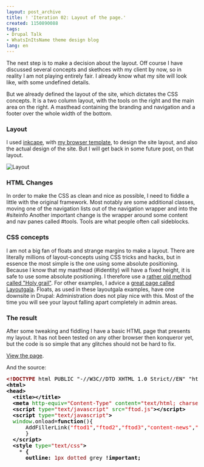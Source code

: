 ```yaml
---
layout: post_archive
title: ! 'Iteration 02: Layout of the page.'
created: 1150890088
tags:
- Drupal Talk
- WhatsInItsName theme design blog
lang: en
---
```

The next step is to make a decision about the layout. Off course I have discussed several concepts and skethces with my client by now, so in reality I am not playing entirely fair. I already know what my site will look like, with some undefined details.

But we already defined the layout of the site, which dictates the CSS concepts. It is a two column layout, with the tools on the right and the main area on the right. A masthead containing the branding and navigation and a footer over the whole width of the bottom.

### Layout
I used [inkcape](http://www.inkscape.org/), with [my browser template](http://kde-files.org/content/show.php?content=31560&vote=good), to design the site layout, and also the actual design of the site. But I will get back in some future post, on that layout.

![Layout](/sites/webschuur.com/files/whatsaname_layout_small.png)

### HTML Changes
In order to make the CSS as clean and nice as possible, I need to fiddle a little with the original framework. Most notably are some additional classes, moving one of the navigation lists out of the navigation wrapper and into the #siteinfo
Another important change is the wrapper around some content and nav panes called #tools. Tools are what people often call sideblocks. 

### CSS concepts
I am not a big fan of floats and strange margins to make a layout. There are literally millions of layout-concepts using CSS tricks and hacks, but in essence the most simple is the one using some absolute positioning. 
Because I know that my masthead (#identity) will have a fixed height, it is safe to use some absolute positioning. I therefore use a [rather old method called "Holy grail"](http://glish.com/css/7.asp). For other examples, I advice a [great page called Layoutgala](http://blog.html.it/layoutgala/).
Floats, as used in these layoutgala examples, have one downsite in Drupal: Administration does not play nice with this. Most of the time you will see your layout falling apart completely in admin areas. 

### The result
After some tweaking and fiddling I have a basic HTML page that presents my layout. It has not been tested on any other browser then konqueror yet, but the code is so simple that any glitches should not be hard to fix.

[View the page](/sites/webschuur.com/files/HTML_source_framework.html).

And the source:
<pre style="height:16em; overflow:auto;">
<span style="font-weight: bold;color: #800000;">&lt;!DOCTYPE </span><span style="color: #000000;">html PUBLIC "-//W3C//DTD XHTML 1.0 Strict//EN" "http://www.w3.org/TR/xhtml1/DTD/xhtml1-strict.dtd"</span><span style="font-weight: bold;color: #800000;">&gt;</span>
<span style="font-weight: bold;color: #000000;">&lt;html&gt;</span>
<span style="font-weight: bold;color: #000000;">&lt;head&gt;</span>
<span style="color: #000000;">  </span><span style="font-weight: bold;color: #000000;">&lt;title&gt;&lt;/title&gt;</span>
<span style="color: #000000;">  </span><span style="font-weight: bold;color: #000000;">&lt;meta</span><span style="color: #008000;"> http-equiv=</span><span style="color: #aa0000;">"Content-Type"</span><span style="color: #008000;"> content=</span><span style="color: #aa0000;">"text/html; charset=utf-8"</span><span style="font-weight: bold;color: #000000;">&gt;</span>
<span style="color: #000000;">  </span><span style="font-weight: bold;color: #000000;">&lt;script</span><span style="color: #008000;"> type=</span><span style="color: #aa0000;">"text/javascript"</span><span style="color: #008000;"> src=</span><span style="color: #aa0000;">"ftod.js"</span><span style="font-weight: bold;color: #000000;">&gt;&lt;/script&gt;</span>
<span style="color: #000000;">  </span><span style="font-weight: bold;color: #000000;">&lt;script</span><span style="color: #008000;"> type=</span><span style="color: #aa0000;">"text/javascript"</span><span style="font-weight: bold;color: #000000;">&gt;</span>
<span style="color: #000000;">  </span><span style="color: #008000;">window</span><span style="color: #000000;">.onload=</span><span style="font-weight: bold;color: #000000;">function</span><span style="color: #000000;">(){</span>
<span style="color: #000000;">      AddFillerLink(</span><span style="color: #dd0000;">"ftod1"</span><span style="color: #000000;">,</span><span style="color: #dd0000;">"ftod2"</span><span style="color: #000000;">,</span><span style="color: #dd0000;">"ftod3"</span><span style="color: #000000;">,</span><span style="color: #dd0000;">"content-news"</span><span style="color: #000000;">,</span><span style="color: #dd0000;">"content-blog"</span><span style="color: #000000;">);</span>
<span style="color: #000000;">      }</span>
<span style="color: #000000;">  </span><span style="font-weight: bold;color: #000000;">&lt;/script&gt;</span>
<span style="color: #000000;">  </span><span style="font-weight: bold;color: #000000;">&lt;style</span><span style="color: #008000;"> type=</span><span style="color: #aa0000;">"text/css"</span><span style="font-weight: bold;color: #000000;">&gt;</span>
<span style="color: #000000;">    * </span><span style="font-weight: bold;color: #000000;">{</span>
<span style="color: #000000;">      </span><span style="font-weight: bold;color: #000000;">outline:</span><span style="color: #000000;"> </span><span style="color: #800000;">1px</span><span style="color: #000000;"> </span><span style="color: #800000;">dotted</span><span style="color: #000000;"> grey </span><span style="font-weight: bold;color: #000000;">!important;</span>
<span style="color: #000000;">    </span><span style="font-weight: bold;color: #000000;">}</span>
<span style="color: #000000;">    html div *</span><span style="color: #0000ff;">:hover</span><span style="color: #000000;"> </span><span style="font-weight: bold;color: #000000;">{</span>
<span style="color: #000000;">      </span><span style="font-weight: bold;color: #000000;">outline:</span><span style="color: #000000;"> </span><span style="color: #800000;">1px</span><span style="color: #000000;"> </span><span style="color: #800000;">solid</span><span style="color: #000000;"> </span><span style="color: #800000;">#004D99</span><span style="color: #000000;"> </span><span style="font-weight: bold;color: #000000;">!important;</span>
<span style="color: #000000;">      </span><span style="font-weight: bold;color: #000000;">background-color:</span><span style="color: #000000;"> </span><span style="color: #800000;">#E0E0E0</span><span style="font-weight: bold;color: #000000;">;</span>
<span style="color: #000000;">    </span><span style="font-weight: bold;color: #000000;">}</span>

<span style="color: #000000;">    </span><span style="font-style: italic;color: #808080;">/** layout **/</span>
<span style="color: #000000;">    body </span><span style="font-weight: bold;color: #000000;">{</span>
<span style="color: #000000;">      </span><span style="font-weight: bold;color: #000000;">margin:</span><span style="color: #800000;">0</span><span style="font-weight: bold;color: #000000;">;</span>
<span style="color: #000000;">      </span><span style="font-weight: bold;color: #000000;">padding:</span><span style="color: #800000;">0</span><span style="font-weight: bold;color: #000000;">;</span>
<span style="color: #000000;">    </span><span style="font-weight: bold;color: #000000;">}</span>
<span style="color: #000000;">    </span><span style="font-weight: bold;color: #800080;">#branding</span><span style="color: #000000;"> </span><span style="font-weight: bold;color: #000000;">{</span>
<span style="color: #000000;">      </span><span style="font-weight: bold;color: #000000;">height:</span><span style="color: #800000;">150px</span><span style="font-weight: bold;color: #000000;">;</span>
<span style="color: #000000;">    </span><span style="font-weight: bold;color: #000000;">}</span>
<span style="color: #000000;">    </span><span style="font-weight: bold;color: #800080;">#branding-name</span><span style="color: #000000;"> </span><span style="font-weight: bold;color: #000000;">{</span>
<span style="color: #000000;">      </span><span style="font-weight: bold;color: #000000;">position:</span><span style="color: #800000;">absolute</span><span style="font-weight: bold;color: #000000;">;</span>
<span style="color: #000000;">      </span><span style="font-weight: bold;color: #000000;">top:</span><span style="color: #800000;">22px</span><span style="font-weight: bold;color: #000000;">;</span>
<span style="color: #000000;">      </span><span style="font-weight: bold;color: #000000;">right:</span><span style="color: #800000;">0</span><span style="font-weight: bold;color: #000000;">;</span>
<span style="color: #000000;">      </span><span style="font-weight: bold;color: #000000;">font-size:</span><span style="color: #800000;">22px</span><span style="font-weight: bold;color: #000000;">;</span>
<span style="color: #000000;">    </span><span style="font-weight: bold;color: #000000;">}</span>
<span style="color: #000000;">    </span><span style="font-weight: bold;color: #800080;">#branding-tagline</span><span style="color: #000000;"> </span><span style="font-weight: bold;color: #000000;">{</span>
<span style="color: #000000;">      </span><span style="font-weight: bold;color: #000000;">position:</span><span style="color: #800000;">absolute</span><span style="font-weight: bold;color: #000000;">;</span>
<span style="color: #000000;">      </span><span style="font-weight: bold;color: #000000;">top:</span><span style="color: #000000;"> </span><span style="color: #800000;">58px</span><span style="font-weight: bold;color: #000000;">;</span>
<span style="color: #000000;">      </span><span style="font-weight: bold;color: #000000;">right:</span><span style="color: #800000;">0</span><span style="font-weight: bold;color: #000000;">;</span>
<span style="color: #000000;">    </span><span style="font-weight: bold;color: #000000;">}</span>
<span style="color: #000000;">    </span><span style="font-weight: bold;color: #800080;">#search</span><span style="color: #000000;"> </span><span style="font-weight: bold;color: #000000;">{</span>
<span style="color: #000000;">      </span><span style="font-weight: bold;color: #000000;">position:</span><span style="color: #800000;">absolute</span><span style="font-weight: bold;color: #000000;">;</span>
<span style="color: #000000;">      </span><span style="font-weight: bold;color: #000000;">top:</span><span style="color: #000000;"> </span><span style="color: #800000;">4px</span><span style="font-weight: bold;color: #000000;">;</span>
<span style="color: #000000;">      </span><span style="font-weight: bold;color: #000000;">right:</span><span style="color: #800000;">0</span><span style="font-weight: bold;color: #000000;">;</span>
<span style="color: #000000;">    </span><span style="font-weight: bold;color: #000000;">}</span>
<span style="color: #000000;">    </span><span style="font-weight: bold;color: #800080;">#tools</span><span style="color: #000000;"> </span><span style="font-weight: bold;color: #000000;">{</span>
<span style="color: #000000;">      </span><span style="font-weight: bold;color: #000000;">position:</span><span style="color: #800000;">absolute</span><span style="font-weight: bold;color: #000000;">;</span>
<span style="color: #000000;">      </span><span style="font-weight: bold;color: #000000;">right:</span><span style="color: #800000;">0</span><span style="font-weight: bold;color: #000000;">;</span>
<span style="color: #000000;">      </span><span style="font-weight: bold;color: #000000;">top:</span><span style="color: #800000;">150px</span><span style="font-weight: bold;color: #000000;">;</span>
<span style="color: #000000;">      </span><span style="font-weight: bold;color: #000000;">width:</span><span style="color: #800000;">210px</span><span style="font-weight: bold;color: #000000;">;</span>
<span style="color: #000000;">    </span><span style="font-weight: bold;color: #000000;">}</span>
<span style="color: #000000;">    </span><span style="font-weight: bold;color: #800080;">#content-main</span><span style="color: #000000;"> </span><span style="font-weight: bold;color: #000000;">{</span>
<span style="color: #000000;">      </span><span style="font-weight: bold;color: #000000;">margin-right:</span><span style="color: #800000;">210px</span><span style="font-weight: bold;color: #000000;">;</span>
<span style="color: #000000;">    </span><span style="font-weight: bold;color: #000000;">}</span>
<span style="color: #000000;">    </span><span style="font-weight: bold;color: #800080;">#siteinfo</span><span style="color: #000000;"> </span><span style="font-weight: bold;color: #000000;">{</span>
<span style="color: #000000;">      </span><span style="font-weight: bold;color: #000000;">clear:</span><span style="color: #800000;">both</span><span style="font-weight: bold;color: #000000;">;</span>
<span style="color: #000000;">    </span><span style="font-weight: bold;color: #000000;">}</span>
<span style="color: #000000;">    </span><span style="font-weight: bold;color: #800080;">#nav-main</span><span style="color: #000000;"> </span><span style="font-weight: bold;color: #000000;">{</span>
<span style="color: #000000;">      </span><span style="font-weight: bold;color: #000000;">position:</span><span style="color: #800000;">absolute</span><span style="font-weight: bold;color: #000000;">;</span>
<span style="color: #000000;">      </span><span style="font-weight: bold;color: #000000;">top:</span><span style="color: #000000;"> </span><span style="color: #800000;">91px</span><span style="font-weight: bold;color: #000000;">;</span>
<span style="color: #000000;">      </span><span style="font-weight: bold;color: #000000;">left:</span><span style="color: #000000;"> </span><span style="color: #800000;">0px</span><span style="font-weight: bold;color: #000000;">;</span>
<span style="color: #000000;">      </span><span style="font-weight: bold;color: #000000;">width:</span><span style="color: #800000;">100%</span><span style="font-weight: bold;color: #000000;">;</span>
<span style="color: #000000;">    </span><span style="font-weight: bold;color: #000000;">}</span>
<span style="color: #000000;">    </span><span style="font-weight: bold;color: #800080;">#nav-section</span><span style="color: #000000;"> </span><span style="font-weight: bold;color: #000000;">{</span>
<span style="color: #000000;">      </span><span style="font-weight: bold;color: #000000;">position:</span><span style="color: #800000;">absolute</span><span style="font-weight: bold;color: #000000;">;</span>
<span style="color: #000000;">      </span><span style="font-weight: bold;color: #000000;">top:</span><span style="color: #000000;"> </span><span style="color: #800000;">120px</span><span style="font-weight: bold;color: #000000;">;</span>
<span style="color: #000000;">      </span><span style="font-weight: bold;color: #000000;">left:</span><span style="color: #000000;"> </span><span style="color: #800000;">0px</span><span style="font-weight: bold;color: #000000;">;</span>
<span style="color: #000000;">      </span><span style="font-weight: bold;color: #000000;">width:</span><span style="color: #800000;">100%</span><span style="font-weight: bold;color: #000000;">;</span>
<span style="color: #000000;">    </span><span style="font-weight: bold;color: #000000;">}</span>
<span style="color: #000000;">    </span><span style="color: #800080;">.horizontal-list</span><span style="color: #000000;"> li </span><span style="font-weight: bold;color: #000000;">{</span>
<span style="color: #000000;">      </span><span style="font-weight: bold;color: #000000;">display:</span><span style="color: #800000;">inline</span><span style="font-weight: bold;color: #000000;">;</span>
<span style="color: #000000;">      </span><span style="font-weight: bold;color: #000000;">list-style-type:</span><span style="color: #800000;">none</span><span style="font-weight: bold;color: #000000;">;</span>
<span style="color: #000000;">    </span><span style="font-weight: bold;color: #000000;">}</span>
<span style="color: #000000;">  </span><span style="font-weight: bold;color: #000000;">&lt;/style&gt;</span>
<span style="font-weight: bold;color: #000000;">&lt;/head&gt;</span>
<span style="font-weight: bold;color: #000000;">&lt;body&gt;</span>
<span style="font-weight: bold;color: #000000;">&lt;div</span><span style="color: #008000;"> id=</span><span style="color: #aa0000;">"container"</span><span style="font-weight: bold;color: #000000;">&gt;</span>
<span style="color: #000000;">  </span><span style="font-weight: bold;color: #000000;">&lt;div</span><span style="color: #008000;"> id=</span><span style="color: #aa0000;">"branding"</span><span style="font-weight: bold;color: #000000;">&gt;</span>
<span style="color: #000000;">    </span><span style="font-weight: bold;color: #000000;">&lt;img</span><span style="color: #008000;"> src=</span><span style="color: #aa0000;">"logo.png"</span><span style="color: #008000;"> width=</span><span style="color: #aa0000;">"91"</span><span style="color: #008000;"> height=</span><span style="color: #aa0000;">"91"</span><span style="color: #008000;"> id=</span><span style="color: #aa0000;">"branding-logo"</span><span style="font-weight: bold;color: #000000;">/&gt;</span>
<span style="color: #000000;">    </span><span style="font-weight: bold;color: #000000;">&lt;h1</span><span style="color: #008000;"> id=</span><span style="color: #aa0000;">"branding-name"</span><span style="font-weight: bold;color: #000000;">&gt;</span><span style="color: #000000;">#branding-name</span><span style="font-weight: bold;color: #000000;">&lt;/h1&gt;</span>
<span style="color: #000000;">    </span><span style="font-weight: bold;color: #000000;">&lt;span</span><span style="color: #008000;"> id=</span><span style="color: #aa0000;">"branding-tagline"</span><span style="font-weight: bold;color: #000000;">&gt;</span><span style="color: #000000;">#branding-tagline</span><span style="font-weight: bold;color: #000000;">&lt;/span&gt;</span>
<span style="color: #000000;">  </span><span style="font-weight: bold;color: #000000;">&lt;/div&gt;</span>

<span style="color: #000000;">  </span><span style="font-weight: bold;color: #000000;">&lt;div</span><span style="color: #008000;"> id=</span><span style="color: #aa0000;">"content"</span><span style="font-weight: bold;color: #000000;">&gt;</span>
<span style="color: #000000;">    </span><span style="font-weight: bold;color: #000000;">&lt;div</span><span style="color: #008000;"> id=</span><span style="color: #aa0000;">"content-main"</span><span style="font-weight: bold;color: #000000;">&gt;</span>
<span style="color: #000000;">      </span><span style="font-weight: bold;color: #000000;">&lt;div</span><span style="color: #008000;"> class=</span><span style="color: #aa0000;">"content article"</span><span style="font-weight: bold;color: #000000;">&gt;</span>
<span style="color: #000000;">        </span><span style="font-weight: bold;color: #000000;">&lt;h2</span><span style="color: #008000;"> class=</span><span style="color: #aa0000;">"content article title"</span><span style="font-weight: bold;color: #000000;">&gt;</span><span style="color: #000000;">Title article 1</span><span style="font-weight: bold;color: #000000;">&lt;/h2&gt;</span>
<span style="color: #000000;">        </span><span style="font-weight: bold;color: #000000;">&lt;p</span><span style="color: #008000;"> class=</span><span style="color: #aa0000;">"content article body"</span><span style="color: #008000;"> id=</span><span style="color: #aa0000;">"ftod1"</span><span style="font-weight: bold;color: #000000;">&gt;</span>
<span style="color: #000000;">        </span><span style="font-weight: bold;color: #000000;">&lt;/p&gt;</span>
<span style="color: #000000;">      </span><span style="font-weight: bold;color: #000000;">&lt;/div&gt;</span>
<span style="color: #000000;">      </span><span style="font-weight: bold;color: #000000;">&lt;div</span><span style="color: #008000;"> class=</span><span style="color: #aa0000;">"content article"</span><span style="font-weight: bold;color: #000000;">&gt;</span>
<span style="color: #000000;">        </span><span style="font-weight: bold;color: #000000;">&lt;h2</span><span style="color: #008000;"> class=</span><span style="color: #aa0000;">"content article title"</span><span style="font-weight: bold;color: #000000;">&gt;</span><span style="color: #000000;">Titlearticle 2</span><span style="font-weight: bold;color: #000000;">&lt;/h2&gt;</span>
<span style="color: #000000;">        </span><span style="font-weight: bold;color: #000000;">&lt;p</span><span style="color: #008000;"> class=</span><span style="color: #aa0000;">"content article body"</span><span style="color: #008000;"> id=</span><span style="color: #aa0000;">"ftod2"</span><span style="font-weight: bold;color: #000000;">&gt;</span>
<span style="color: #000000;">        </span><span style="font-weight: bold;color: #000000;">&lt;/p&gt;</span>
<span style="color: #000000;">      </span><span style="font-weight: bold;color: #000000;">&lt;/div&gt;</span>
<span style="color: #000000;">      </span><span style="font-weight: bold;color: #000000;">&lt;div</span><span style="color: #008000;"> class=</span><span style="color: #aa0000;">"content article"</span><span style="font-weight: bold;color: #000000;">&gt;</span>
<span style="color: #000000;">        </span><span style="font-weight: bold;color: #000000;">&lt;h2</span><span style="color: #008000;"> class=</span><span style="color: #aa0000;">"content article title"</span><span style="font-weight: bold;color: #000000;">&gt;</span><span style="color: #000000;">Title article 3</span><span style="font-weight: bold;color: #000000;">&lt;/h2&gt;</span>
<span style="color: #000000;">        </span><span style="font-weight: bold;color: #000000;">&lt;p</span><span style="color: #008000;"> class=</span><span style="color: #aa0000;">"content article body"</span><span style="color: #008000;"> id=</span><span style="color: #aa0000;">"ftod3"</span><span style="font-weight: bold;color: #000000;">&gt;</span>
<span style="color: #000000;">        </span><span style="font-weight: bold;color: #000000;">&lt;/p&gt;</span>
<span style="color: #000000;">      </span><span style="font-weight: bold;color: #000000;">&lt;/div&gt;</span>
<span style="color: #000000;">    </span><span style="font-weight: bold;color: #000000;">&lt;/div&gt;</span>
<span style="color: #000000;">  </span><span style="font-weight: bold;color: #000000;">&lt;/div&gt;</span>

<span style="color: #000000;">  </span><span style="font-weight: bold;color: #000000;">&lt;div</span><span style="color: #008000;"> id=</span><span style="color: #aa0000;">"navigation"</span><span style="font-weight: bold;color: #000000;">&gt;</span>
<span style="color: #000000;">    </span><span style="font-weight: bold;color: #000000;">&lt;ul</span><span style="color: #008000;"> id=</span><span style="color: #aa0000;">"nav-main"</span><span style="color: #008000;"> class=</span><span style="color: #aa0000;">"horizontal-list"</span><span style="font-weight: bold;color: #000000;">&gt;</span>
<span style="color: #000000;">      </span><span style="font-weight: bold;color: #000000;">&lt;li&gt;</span><span style="color: #000000;">nav 1</span><span style="font-weight: bold;color: #000000;">&lt;/li&gt;</span>
<span style="color: #000000;">      </span><span style="font-weight: bold;color: #000000;">&lt;li&gt;</span><span style="color: #000000;">nav 2</span><span style="font-weight: bold;color: #000000;">&lt;/li&gt;</span>
<span style="color: #000000;">      </span><span style="font-weight: bold;color: #000000;">&lt;li&gt;</span><span style="color: #000000;">nav 3</span><span style="font-weight: bold;color: #000000;">&lt;/li&gt;</span>
<span style="color: #000000;">    </span><span style="font-weight: bold;color: #000000;">&lt;/ul&gt;</span>
<span style="color: #000000;">    </span><span style="font-weight: bold;color: #000000;">&lt;ul</span><span style="color: #008000;"> id=</span><span style="color: #aa0000;">"nav-section"</span><span style="color: #008000;"> class=</span><span style="color: #aa0000;">"horizontal-list"</span><span style="font-weight: bold;color: #000000;">&gt;</span>
<span style="color: #000000;">      </span><span style="font-weight: bold;color: #000000;">&lt;li&gt;</span><span style="color: #000000;">subnav 1</span><span style="font-weight: bold;color: #000000;">&lt;/li&gt;</span>
<span style="color: #000000;">      </span><span style="font-weight: bold;color: #000000;">&lt;li&gt;</span><span style="color: #000000;">subnav 2</span><span style="font-weight: bold;color: #000000;">&lt;/li&gt;</span>
<span style="color: #000000;">      </span><span style="font-weight: bold;color: #000000;">&lt;li&gt;</span><span style="color: #000000;">subnav 3</span><span style="font-weight: bold;color: #000000;">&lt;/li&gt;</span>
<span style="color: #000000;">    </span><span style="font-weight: bold;color: #000000;">&lt;/ul&gt;</span>
<span style="color: #000000;">  </span><span style="font-weight: bold;color: #000000;">&lt;/div&gt;</span>
<span style="color: #000000;">  </span><span style="font-weight: bold;color: #000000;">&lt;div</span><span style="color: #008000;"> id=</span><span style="color: #aa0000;">"tools"</span><span style="font-weight: bold;color: #000000;">&gt;</span>
<span style="color: #000000;">    </span><span style="font-weight: bold;color: #000000;">&lt;ul</span><span style="color: #008000;"> id=</span><span style="color: #aa0000;">"nav-admin"</span><span style="color: #008000;"> class=</span><span style="color: #aa0000;">"relatedcontent"</span><span style="font-weight: bold;color: #000000;">&gt;</span>
<span style="color: #000000;">      </span><span style="font-weight: bold;color: #000000;">&lt;li&gt;</span><span style="color: #000000;">subnav 1</span><span style="font-weight: bold;color: #000000;">&lt;/li&gt;</span>
<span style="color: #000000;">      </span><span style="font-weight: bold;color: #000000;">&lt;li&gt;</span><span style="color: #000000;">subnav 2</span><span style="font-weight: bold;color: #000000;">&lt;/li&gt;</span>
<span style="color: #000000;">      </span><span style="font-weight: bold;color: #000000;">&lt;li&gt;</span><span style="color: #000000;">subnav 3</span><span style="font-weight: bold;color: #000000;">&lt;/li&gt;</span>
<span style="color: #000000;">    </span><span style="font-weight: bold;color: #000000;">&lt;/ul&gt;</span>
<span style="color: #000000;">    </span><span style="font-weight: bold;color: #000000;">&lt;div</span><span style="color: #008000;"> id=</span><span style="color: #aa0000;">"content-news"</span><span style="color: #008000;"> class=</span><span style="color: #aa0000;">"relatedcontent"</span><span style="font-weight: bold;color: #000000;">&gt;</span>
<span style="color: #000000;">      list with newsentries</span><span style="font-weight: bold;color: #000000;">&lt;br</span><span style="color: #000000;"> </span><span style="font-weight: bold;color: #000000;">/&gt;</span>
<span style="color: #000000;">    </span><span style="font-weight: bold;color: #000000;">&lt;/div&gt;</span>
<span style="color: #000000;">    </span><span style="font-weight: bold;color: #000000;">&lt;div</span><span style="color: #008000;"> id=</span><span style="color: #aa0000;">"content-blog"</span><span style="color: #008000;"> class=</span><span style="color: #aa0000;">"relatedcontent"</span><span style="font-weight: bold;color: #000000;">&gt;</span>
<span style="color: #000000;">      list with blogentries</span><span style="font-weight: bold;color: #000000;">&lt;br</span><span style="color: #000000;"> </span><span style="font-weight: bold;color: #000000;">/&gt;</span>
<span style="color: #000000;">    </span><span style="font-weight: bold;color: #000000;">&lt;/div&gt;</span>
<span style="color: #000000;">  </span><span style="font-weight: bold;color: #000000;">&lt;/div&gt;</span>

<span style="color: #000000;">  </span><span style="font-weight: bold;color: #000000;">&lt;div</span><span style="color: #008000;"> id=</span><span style="color: #aa0000;">"search"</span><span style="font-weight: bold;color: #000000;">&gt;</span>
<span style="color: #000000;">    </span><span style="font-weight: bold;color: #000000;">&lt;form</span><span style="color: #008000;"> id=</span><span style="color: #aa0000;">"search-input"</span><span style="font-weight: bold;color: #000000;">&gt;&lt;input</span><span style="color: #008000;"> type=</span><span style="color: #aa0000;">"text"</span><span style="font-weight: bold;color: #000000;">/&gt;&lt;input</span><span style="color: #008000;"> type=</span><span style="color: #aa0000;">"submit"</span><span style="color: #000000;"> </span><span style="font-weight: bold;color: #000000;">/&gt;&lt;/form&gt;</span>
<span style="color: #000000;">    </span><span style="font-weight: bold;color: #000000;">&lt;dl</span><span style="color: #008000;"> id=</span><span style="color: #aa0000;">"search-output"</span><span style="font-weight: bold;color: #000000;">&gt;</span>
<span style="color: #000000;">    </span><span style="font-weight: bold;color: #000000;">&lt;/dl&gt;</span>
<span style="color: #000000;">  </span><span style="font-weight: bold;color: #000000;">&lt;/div&gt;</span>

<span style="color: #000000;">  </span><span style="font-weight: bold;color: #000000;">&lt;div</span><span style="color: #008000;"> id=</span><span style="color: #aa0000;">"siteinfo"</span><span style="font-weight: bold;color: #000000;">&gt;</span>
<span style="color: #000000;">    </span><span style="font-weight: bold;color: #000000;">&lt;ul</span><span style="color: #008000;"> id=</span><span style="color: #aa0000;">"nav-siteinfo"</span><span style="color: #008000;"> class=</span><span style="color: #aa0000;">"horizontal-list"</span><span style="font-weight: bold;color: #000000;">&gt;</span>
<span style="color: #000000;">      </span><span style="font-weight: bold;color: #000000;">&lt;li&gt;</span><span style="color: #000000;">siteinfonav 1</span><span style="font-weight: bold;color: #000000;">&lt;/li&gt;</span>
<span style="color: #000000;">      </span><span style="font-weight: bold;color: #000000;">&lt;li&gt;</span><span style="color: #000000;">siteinfonav 2</span><span style="font-weight: bold;color: #000000;">&lt;/li&gt;</span>
<span style="color: #000000;">      </span><span style="font-weight: bold;color: #000000;">&lt;li&gt;</span><span style="color: #000000;">siteinfonav 3</span><span style="font-weight: bold;color: #000000;">&lt;/li&gt;</span>
<span style="color: #000000;">    </span><span style="font-weight: bold;color: #000000;">&lt;/ul&gt;</span>
<span style="color: #000000;">    </span><span style="font-weight: bold;color: #000000;">&lt;p</span><span style="color: #008000;"> id=</span><span style="color: #aa0000;">"siteinfo-legal"</span><span style="font-weight: bold;color: #000000;">&gt;</span><span style="color: #000000;">© 2006 Bèr Kessels</span><span style="font-weight: bold;color: #000000;">&lt;/p&gt;</span>
<span style="color: #000000;">    </span><span style="font-weight: bold;color: #000000;">&lt;p</span><span style="color: #008000;"> id=</span><span style="color: #aa0000;">"siteinfo-credits"</span><span style="font-weight: bold;color: #000000;">&gt;&lt;a</span><span style="color: #008000;"> href=</span><span style="color: #aa0000;">"http://webschuur.com"</span><span style="font-weight: bold;color: #000000;">&gt;</span><span style="color: #000000;">carpentered in webschuur.com</span><span style="font-weight: bold;color: #000000;">&lt;/a&gt;</span><span style="color: #000000;">  </span><span style="font-weight: bold;color: #000000;">&lt;a</span><span style="color: #008000;"> href=</span><span style="color: #aa0000;">"http://web-graphics.com/mtarchive/001667.php"</span><span style="font-weight: bold;color: #000000;">&gt;</span><span style="color: #000000;">Filler text on demand</span><span style="font-weight: bold;color: #000000;">&lt;/a&gt;&lt;/p&gt;</span>
<span style="color: #000000;">  </span><span style="font-weight: bold;color: #000000;">&lt;/div&gt;</span>

<span style="font-weight: bold;color: #000000;">&lt;/div&gt;</span>
<span style="font-weight: bold;color: #000000;">&lt;/body&gt;</span>
<span style="font-weight: bold;color: #000000;">&lt;/html&gt;</span></pre>
